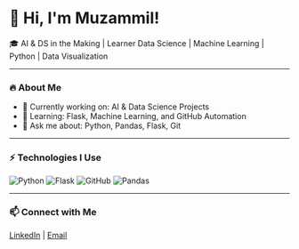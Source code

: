 # 👋 Hi, I'm Muzammil!

🎓 AI & DS in the Making | Learner Data Science | Machine Learning | Python | Data Visualization

---

### 🔥 About Me
- 🔭 Currently working on: AI & Data Science Projects  
- 🌱 Learning: Flask, Machine Learning, and GitHub Automation  
- 💬 Ask me about: Python, Pandas, Flask, Git  

---

### ⚡ Technologies I Use
![Python](https://img.shields.io/badge/Python-blue?logo=python)
![Flask](https://img.shields.io/badge/Flask-black?logo=flask)
![GitHub](https://img.shields.io/badge/GitHub-gray?logo=github)
![Pandas](https://img.shields.io/badge/Pandas-purple?logo=pandas)

---

### 📫 Connect with Me
[LinkedIn](www.linkedin.com/in/muzammil-shaikh01) | [Email](muzamml9709@gmail.com)



